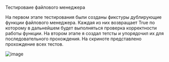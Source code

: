 Тестироваие файлового менеджера 

На первом этапе тестирования были созданы фикстуры дублирующие функции файлового менеджера. Каждая из них возвращает True по которому в дальнейшем будет выполняться проверка корректности работы функции.
На втором этапе я создал тетсты и упорядочил их для последовательного прохождения.
На скриноте представлено прохождение всех тестов.

![image](https://sun9-75.userapi.com/impg/ZL4zgdF8FhcBNyb5NGG4I3QoMCXauq3-uQNtmA/tJ8CyjW2log.jpg?size=899x538&quality=96&sign=ee2de50af27ea22916e3eab86ed2b978&type=album)
